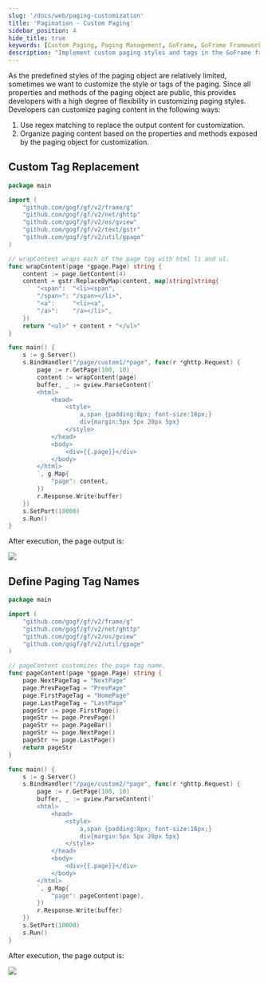 ```yaml
---
slug: '/docs/web/paging-customization'
title: 'Pagination - Custom Paging'
sidebar_position: 4
hide_title: true
keywords: [Custom Paging, Paging Management, GoFrame, GoFrame Framework, Tag Replacement, Paging Style, Web Development, Regex Matching, Go Language, Framework Usage]
description: "Implement custom paging styles and tags in the GoFrame framework. Developers can achieve higher flexibility and personalization by replacing or organizing paging content through regex matching of the properties and methods exposed by the paging object."
---
```


As the predefined styles of the paging object are relatively limited, sometimes we want to customize the style or tags of the paging. Since all properties and methods of the paging object are public, this provides developers with a high degree of flexibility in customizing paging styles. Developers can customize paging content in the following ways:

1. Use regex matching to replace the output content for customization.
2. Organize paging content based on the properties and methods exposed by the paging object for customization.

## Custom Tag Replacement

```go
package main

import (
    "github.com/gogf/gf/v2/frame/g"
    "github.com/gogf/gf/v2/net/ghttp"
    "github.com/gogf/gf/v2/os/gview"
    "github.com/gogf/gf/v2/text/gstr"
    "github.com/gogf/gf/v2/util/gpage"
)

// wrapContent wraps each of the page tag with html li and ul.
func wrapContent(page *gpage.Page) string {
    content := page.GetContent(4)
    content = gstr.ReplaceByMap(content, map[string]string{
        "<span":  "<li><span",
        "/span>": "/span></li>",
        "<a":     "<li><a",
        "/a>":    "/a></li>",
    })
    return "<ul>" + content + "</ul>"
}

func main() {
    s := g.Server()
    s.BindHandler("/page/custom1/*page", func(r *ghttp.Request) {
        page := r.GetPage(100, 10)
        content := wrapContent(page)
        buffer, _ := gview.ParseContent(`
        <html>
            <head>
                <style>
                    a,span {padding:8px; font-size:16px;}
                    div{margin:5px 5px 20px 5px}
                </style>
            </head>
            <body>
                <div>{{.page}}</div>
            </body>
        </html>
        `, g.Map{
            "page": content,
        })
        r.Response.Write(buffer)
    })
    s.SetPort(10000)
    s.Run()
}
```

After execution, the page output is:

![](/markdown/e3f0fff04f626c752f342e6f37ff88fa.png)

## Define Paging Tag Names

```go
package main

import (
    "github.com/gogf/gf/v2/frame/g"
    "github.com/gogf/gf/v2/net/ghttp"
    "github.com/gogf/gf/v2/os/gview"
    "github.com/gogf/gf/v2/util/gpage"
)

// pageContent customizes the page tag name.
func pageContent(page *gpage.Page) string {
    page.NextPageTag = "NextPage"
    page.PrevPageTag = "PrevPage"
    page.FirstPageTag = "HomePage"
    page.LastPageTag = "LastPage"
    pageStr := page.FirstPage()
    pageStr += page.PrevPage()
    pageStr += page.PageBar()
    pageStr += page.NextPage()
    pageStr += page.LastPage()
    return pageStr
}

func main() {
    s := g.Server()
    s.BindHandler("/page/custom2/*page", func(r *ghttp.Request) {
        page := r.GetPage(100, 10)
        buffer, _ := gview.ParseContent(`
        <html>
            <head>
                <style>
                    a,span {padding:8px; font-size:16px;}
                    div{margin:5px 5px 20px 5px}
                </style>
            </head>
            <body>
                <div>{{.page}}</div>
            </body>
        </html>
        `, g.Map{
            "page": pageContent(page),
        })
        r.Response.Write(buffer)
    })
    s.SetPort(10000)
    s.Run()
}
```

After execution, the page output is:

![](/markdown/adca49269555fe04d83b277c38c656ef.png)